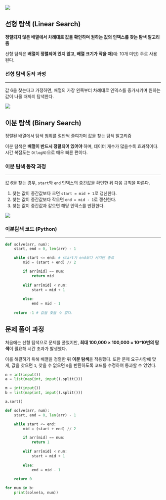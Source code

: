 

![](https://velog.velcdn.com/images/hariaus/post/4e7f7104-bbd9-435f-8896-53c2dd4532cd/image.png)


## 선형 탐색 (Linear Search)


**정렬되지 않은 배열에서 차례대로 값을 확인하며 원하는 값의 인덱스를 찾는 탐색 알고리즘** 

선형 탐색은 **배열이 정렬되어 있지 않고, 배열 크기가 작을 때**(예: 10개 미만) 주로 사용된다.

### 선형 탐색 동작 과정

---

값 6을 찾는다고 가정하면, 배열의 가장 왼쪽부터 차례대로 인덱스를 증가시키며 원하는 값이 나올 때까지 탐색한다.

![](https://velog.velcdn.com/images/hariaus/post/761be52c-e6fa-4850-a261-30cdc63a8955/image.png)


## 이분 탐색 (Binary Search)



정렬된 배열에서 탐색 범위를 절반씩 줄여가며 값을 찾는 탐색 알고리즘


이분 탐색은 **배열이 반드시 정렬되어 있어야** 하며, 데이터 개수가 많을수록 효과적이다. 시간 복잡도는 `O(logN)`으로 매우 빠른 편이다.

### 이분 탐색 동작 과정

---

값 6을 찾는 경우, `start`와 `end` 인덱스의 중간값을 확인한 뒤 다음 규칙을 따른다.

1. 찾는 값이 중간값보다 크면 `start = mid + 1`로 갱신한다.
2. 찾는 값이 중간값보다 작으면 `end = mid - 1`로 갱신한다.
3. 찾는 값이 중간값과 같으면 해당 인덱스를 반환한다.

![](https://velog.velcdn.com/images/hariaus/post/bd3b6359-338d-45f2-8cee-945b9059b3f1/image.png)



### 이분탐색 코드 (Python)

---

```python
def solve(arr, num):
    start, end = 0, len(arr) - 1

    while start <= end: # start가 end보다 커지면 종료
        mid = (start + end) // 2

        if arr[mid] == num:
            return mid
        
        elif arr[mid] < num:
            start = mid + 1
        
        else:
            end = mid - 1
    
    return -1 # 값을 찾을 수 없다.
```

## 문제 풀이 과정

처음에는 선형 탐색으로 문제를 풀었지만, **최대 100,000 × 100,000 = 10^10번의 탐색**이 필요해 시간 초과가 발생했다.

이를 해결하기 위해 배열을 정렬한 뒤 **이분 탐색**을 적용했다. 또한 문제 요구사항에 맞게, 값을 찾으면 `1`, 찾을 수 없으면 `0`을 반환하도록 코드를 수정하여 통과할 수 있었다.

```python
n = int(input())
a = list(map(int, input().split()))

m = int(input())
b = list(map(int, input().split()))

a.sort()

def solve(arr, num):
    start, end = 0, len(arr) - 1

    while start <= end:
        mid = (start + end) // 2

        if arr[mid] == num:
            return 1
        
        elif arr[mid] < num:
            start = mid + 1
        
        else:
            end = mid - 1
    
    return 0

for num in b:
    print(solve(a, num))
```